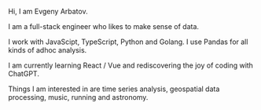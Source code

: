 Hi, I am Evgeny Arbatov.

I am a full-stack engineer who likes to make sense of data. 

I work with JavaScipt, TypeScript, Python and Golang. I use Pandas for all kinds of adhoc analysis. 

I am currently learning React / Vue and rediscovering the joy of coding with ChatGPT.

Things I am interested in are time series analysis, geospatial data processing, music, running and astronomy.


